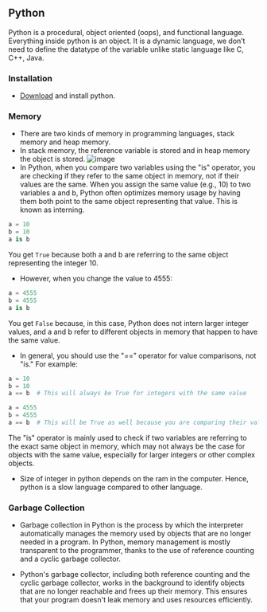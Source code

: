 ## Python

Python is a procedural, object oriented (oops), and functional language. Everything inside python is an object. It is a dynamic language, we don’t need to define the datatype of the variable unlike static language like C, C++, Java.

### Installation

- [Download](https://www.python.org/downloads/) and install python.

### Memory

- There are two kinds of memory in programming languages, stack memory and heap memory.
- In stack memory, the reference variable is stored and in heap memory the object is stored.
  ![image](https://1.bp.blogspot.com/-gKWUcwIKWWU/VvPtKUAIFjI/AAAAAAAAFRc/WLCqWfSxlZ4ioocmBuFS3KaRhzs0I13OA/w1200)
-  In Python, when you compare two variables using the "is" operator, you are checking if they refer to the same object in memory, not if their values are the same. When you assign the same value (e.g., 10) to two variables a and b, Python often optimizes memory usage by having them both point to the same object representing that value. This is known as interning.

```python 
a = 10
b = 10
a is b
```
You get `True` because both a and b are referring to the same object representing the integer 10.

- However, when you change the value to 4555:

```python
a = 4555
b = 4555
a is b
```
You get `False` because, in this case, Python does not intern larger integer values, and a and b refer to different objects in memory that happen to have the same value.

- In general, you should use the "==" operator for value comparisons, not "is." For example:

```python
a = 10
b = 10
a == b  # This will always be True for integers with the same value

a = 4555
b = 4555
a == b  # This will be True as well because you are comparing their values
```
The "is" operator is mainly used to check if two variables are referring to the exact same object in memory, which may not always be the case for objects with the same value, especially for larger integers or other complex objects.

- Size of integer in python depends on the ram in the computer. Hence, python is a slow language compared to other language.

### Garbage Collection

- Garbage collection in Python is the process by which the interpreter automatically manages the memory used by objects that are no longer needed in a program. In Python, memory management is mostly transparent to the programmer, thanks to the use of reference counting and a cyclic garbage collector.

- Python's garbage collector, including both reference counting and the cyclic garbage collector, works in the background to identify objects that are no longer reachable and frees up their memory. This ensures that your program doesn't leak memory and uses resources efficiently.